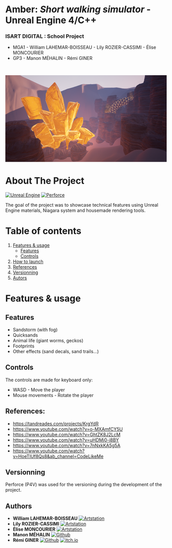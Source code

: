# Amber: *Short walking simulator* - **Unreal Engine 4/C++**


### ISART DIGITAL : School Project
- MGA1 - William LAHEMAR-BOISSEAU - Lily ROZIER-CASSIMI - Élise MONCOURIER
- GP3 - Manon MÉHALIN - Rémi GINER

<br>

![Preview](Annexes/main.png)

<!-- ABOUT THE PROJECT -->
# About The Project

[![Unreal Engine](https://img.shields.io/badge/dynamic/json?url=https://raw.githubusercontent.com/remisansfamine/amber/master/Amber.uproject&query=EngineAssociation&logo=unrealengine&logoColor=white&label=UnrealEngine&color=grey)](https://www.unrealengine.com)
[![Perforce](https://img.shields.io/badge/Perforce-0EB7F2?logo=perforce)](https://www.perforce.com/)

The goal of the project was to showcase technical features using Unreal Engine materials, Niagara system and housemade rendering tools.

# Table of contents
1. [Features & usage](#features--usage)
    - [Features](#features)
    - [Controls](#controls)
3. [How to launch](#how-to-launch)
5. [References](#references)
6. [Versionning](#versionning)
6. [Autors](#authors)


# Features & usage

## Features
- Sandstorm (with fog)
- Quicksands
- Animal life (giant worms, geckos)
- Footprints
- Other effects (sand decals, sand trails...)

## Controls
The controls are made for keyboard only:
- WASD - Move the player
- Mouse movements - Rotate the player

## References:
- https://tandreades.com/projects/KrgYdR 
- https://www.youtube.com/watch?v=o-MXAmfCY5U
- https://www.youtube.com/watch?v=GhtZK8J2LcM
- https://www.youtube.com/watch?v=uHDMj0-i8BY
- https://www.youtube.com/watch?v=7nNxkKA5g5A
- https://www.youtube.com/watch?v=HoeTIUf8Qs8&ab_channel=CodeLikeMe

## Versionning
Perforce (P4V) was used for the versioning during the development of the project.

## Authors
- **William LAHEMAR-BOISSEAU** [![Artstation](https://img.shields.io/badge/williamlahemarboisseau-blue?logo=artstation&logoColor=white)](https://www.artstation.com/williamlahemarboisseau)
- **Lily ROZIER-CASSIMI** [![Artstation](https://img.shields.io/badge/rozier__lily-blue?logo=artstation&logoColor=white)](https://www.artstation.com/rozier_lily)
- **Élise MONCOURIER** [![Artstation](https://img.shields.io/badge/elisemoncourier-blue?logo=artstation&logoColor=white)](https://www.artstation.com/elisemoncourier)
- **Manon MÉHALIN** [![Github](https://img.shields.io/badge/Crixstal-grey?logo=github)](https://github.com/Crixstal)
- **Rémi GINER** [![Github](https://img.shields.io/badge/remisansfamine-grey?logo=github)](https://github.com/remisansfamine) [![itch.io](https://img.shields.io/badge/remisansfamine-%23FF0B34?logo=itch.io&logoColor=white)](https://remisansfamine.itch.io/)
